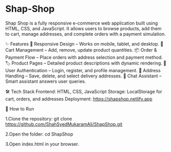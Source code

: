 # Shap-Shop
Shap Shop is a fully responsive e-commerce web application built using HTML, CSS, and JavaScript.
It allows users to browse products, add them to cart, manage addresses, and complete orders with a payment simulation.

✨ Features
📱 Responsive Design – Works on mobile, tablet, and desktop.
🛒 Cart Management – Add, remove, update product quantities.
📦 Order & Payment Flow – Place orders with address selection and payment method.
🏷️ Product Pages – Detailed product descriptions with dynamic rendering.
👤 User Authentication – Login, register, and profile management.
📍 Address Handling – Save, delete, and select delivery addresses.
🤖 Chat Assistant – Smart assistant answers user queries.

🛠️ Tech Stack
Frontend: HTML, CSS, JavaScript
Storage: LocalStorage for cart, orders, and addresses
Deployment: https://shapshop.netlify.app

🚀 How to Run

1.Clone the repository:
git clone https://github.com/ShahSyedMukaramAli/ShapShop.git

2.Open the folder:
cd ShapShop

3.Open index.html in your browser.
